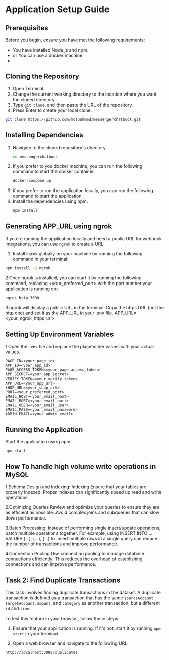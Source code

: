
# Application Setup Guide

## Prerequisites

Before you begin, ensure you have met the following requirements:

- You have installed Node.js and npm.
- or You can use a docker machine.
- 

## Cloning the Repository

1. Open Terminal.
2. Change the current working directory to the location where you want the cloned directory.
3. Type `git clone`, and then paste the URL of the repository.
4. Press Enter to create your local clone.

```bash
git clone https://github.com/mosoahmed/messengerchatboot.git
```

## Installing Dependencies

1. Navigate to the cloned repository's directory.
   ```bash
   cd messengerchatboot
   ```
2. If you prefer to you docker machine, you can run the following command to start the docker container.
   ```bash
   docker-compose up
   ```
3. if you prefer to run the application locally, you can run the following command to start the application.
5. Install the dependencies using npm.
   ```bash
   npm install
   ```


## Generating APP_URL using ngrok

If you're running the application locally and need a public URL for webhook integrations, you can use `ngrok` to create a URL:

1. Install `ngrok` globally on your machine by running the following command in your terminal:

```bash
npm install -g ngrok
````
2.Once ngrok is installed, you can start it by running the following command, replacing <your_preferred_port> with the port number your application is running on:
```bash
ngrok http 3000
````
3.ngrok will display a public URL in the terminal. Copy the https URL (not the http one) and set it as the APP_URL in your .env file.
APP_URL=<your_ngrok_https_url>
## Setting Up Environment Variables
1.Open the `.env` file and replace the placeholder values with your actual values.

```plaintext
PAGE_ID=<your_page_id>
APP_ID=<your_app_id>
PAGE_ACCESS_TOKEN=<your_page_access_token>
APP_SECRET=<your_app_secret>
VERIFY_TOKEN=<your_verify_token>
APP_URL=<your_app_url>
SHOP_URL=<your_shop_url>
PORT=<your_preferred_port>
EMAIL_HOST=<your_email_host>
EMAIL_PORT=<your_email_port>
EMAIL_USER=<your_email_user>
EMAIL_PASS=<your_email_password>
ADMIN_EMAIL=<your_admin_email>
```

## Running the Application

Start the application using npm.

```bash
npm start
```

## How To handle high volume write operations in MySQL
1.Schema Design and Indexing:
Indexing
Ensure that your tables are properly indexed. Proper indexes can significantly speed up read and write operations.

2.Optimizing Queries
Review and optimize your queries to ensure they are as efficient as possible. Avoid complex joins and subqueries that can slow down performance.

3.Batch Processing:
Instead of performing single insert/update operations, batch multiple operations together. For example, using INSERT INTO ... VALUES (...), (...), (...) to insert multiple rows in a single query can reduce the number of transactions and improve performance.

4.Connection Pooling
Use connection pooling to manage database connections efficiently. This reduces the overhead of establishing connections and can improve performance.

## Task 2: Find Duplicate Transactions

This task involves finding duplicate transactions in the dataset. A duplicate transaction is defined as a transaction that has the same `sourceAccount`, `targetAccount`, `amount`, and `category` as another transaction, but a different `id` and `time`.

To test this feature in your browser, follow these steps:

1. Ensure that your application is running. If it's not, start it by running `npm start` in your terminal.

2. Open a web browser and navigate to the following URL:
```plaintext
http://localhost:3000/duplicates
```
